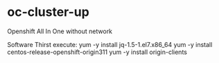 # oc-cluster-up
Openshift All In One without network


Software
Thirst execute:
   yum -y install jq-1.5-1.el7.x86_64
   yum -y install centos-release-openshift-origin311
   yum -y install origin-clients
